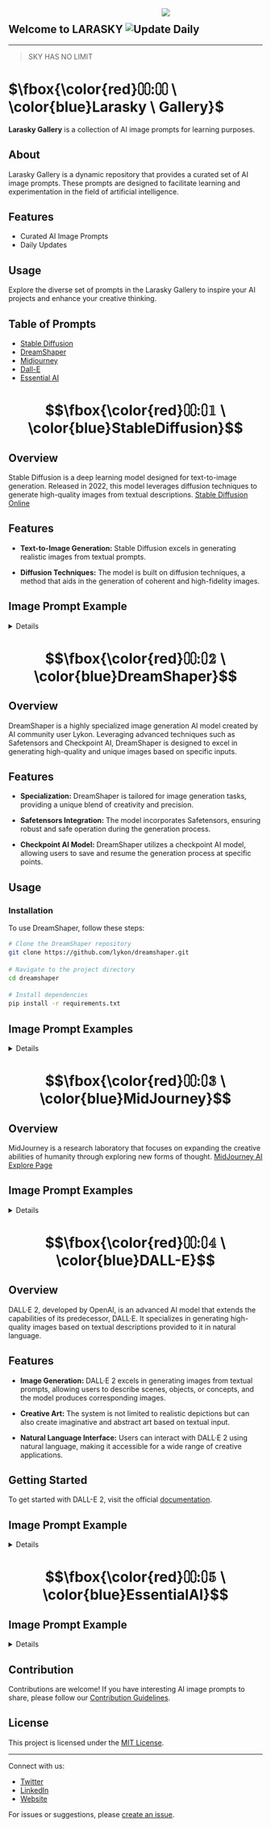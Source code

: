 <img src="https://raw.githubusercontent.com/miftah1725/larasky/main/stb1.webp" width="200" align="right">

## Welcome to LARASKY ![Update Daily](https://img.shields.io/badge/Update-Daily-green)
---
> SKY HAS NO LIMIT


# $\fbox{\color{red}⩇⩇:⩇⩇  \ \color{blue}Larasky  \ Gallery}$ 

**Larasky Gallery** is a collection of AI image prompts for learning purposes.

## About

Larasky Gallery is a dynamic repository that provides a curated set of AI image prompts. These prompts are designed to facilitate learning and experimentation in the field of artificial intelligence.

## Features

- Curated AI Image Prompts
- Daily Updates

## Usage

Explore the diverse set of prompts in the Larasky Gallery to inspire your AI projects and enhance your creative thinking.


## Table of Prompts
- [Stable Diffusion](#⩇⩇:⩇𝟙)
- [DreamShaper](#DreamShaper)
- [Midjourney](#Midjourney)
- [Dall-E](#Dall-E)
- [Essential AI](#EssentialAI)


# $$\fbox{\color{red}⩇⩇:⩇𝟙  \ \color{blue}StableDiffusion}$$ 

## Overview

Stable Diffusion is a deep learning model designed for text-to-image generation. Released in 2022, this model leverages diffusion techniques to generate high-quality images from textual descriptions.
[Stable Diffusion Online](https://stablediffusionweb.com/)

## Features

- **Text-to-Image Generation:** Stable Diffusion excels in generating realistic images from textual prompts.

- **Diffusion Techniques:** The model is built on diffusion techniques, a method that aids in the generation of coherent and high-fidelity images.

## Image Prompt Example
<details>
  
<details>
<summary>Stable Diffusion portraits prompts <b>Beautiful Woman White Hair</b></summary>

![](https://raw.githubusercontent.com/miftah1725/larasky/main/stb1.webp)

```console
Beautiful woman white hair and long look at camera sad with a tear, UHD, 8K, high resolution, oil painting, hyper realims, face detail, perfect face, background forest, 16k, UHD, HDR,(Masterpiece:1.5), (best quality:1.5), RAW candid cinema, studio, 16mm, ((color graded portra 400 film)) ((remarkable color)), (ultra realistic), textured skin, remarkable detailed pupils, ((realistic dull skin noise)), ((visible skin detail)), ((skin fuzz)), (dry skin) shot with cinematic camera,
```

</details>
</td></tr>

<details>
<summary>Stable Diffusion portraits prompts <b>Masterpiece</b></summary>

![](https://files.meocloud.my.id/13:/AI/masterpiece1.webp)

```console
masterpiece, best quality, 1girl, solo, (loli, child), blue hair, ponytail hair, [pink|blue] eyes, white theme, blue theme, white T-shirt, shorts, medium breast, navel, (sky, sunlight, ocean, from below:1.36), standing, cowboy shot, <lora:add_detail:1>, 8k, UHD, HDR,(Masterpiece:1.5), (best quality:1.5)
```

</details>
</td></tr>

<details>
<summary>Stable Diffusion concept art prompts <small>XL Base 0.9</small> <b>Masterpiece</b></summary>

![](https://files.meocloud.my.id/13:/AI/stb2.webp)

```console
Masterpiece, Best Quality, Masterpiece, Best Quality, Masterpiece, Best Quality, Masterpiece, Best Quality, Masterpiece, Best Quality, Masterpiece, Best Quality, portrait of a teenage girl, (triadic palette:1.2)
```

</details>
</td></tr>

<details>
<summary>Stable Diffusion photography <b>Colorful Woman</b></summary>

![](https://files.meocloud.my.id/13:/AI/stbp2.webp)

```console
Frontal portrait of a whimsical and colorful woman resembling a mermaid or siren. Fair complexion, youthful features, wide open eyes, and delicate freckles on nose and cheeks. Vibrant, gravity-defying hair in shades of purple, blue, orange, and teal. Hair transitions into tendrils or aquatic flora, creating an underwater illusion. Small bubbles floating around the head add to the underwater theme. Attire or visible body part resembles teal and green fish scales with vibrant colors. Overall effect: Serene and otherworldly underwater creature in quiet contemplation.
```

</details>
</td></tr>

<details>
<summary>RealCartoonXL v6 <b>Bermain di atas lahan sawah</b></summary>

![](generate/img-42QMr6j1VgxcFYlsu6dxT.png)

```console
foto realistis, anak kecil indonesia umur 6 tahun sedang bermain di atas lahan sawah yang berlumpur sambil memegang kodok di telapak kedua tangan nya menjulurkan ke kamera sambil tersenyum di hasil foto hp samsung 21 ultra effect auto fokus cinematik, 360 latar belakang persawahan langit dan awan gambar ultra HD,sangat detail ,photogrphy style pojok samping kiri sangat nyata color HD contras HD,kualitas HD
```

</details>
</td></tr>



</details>


# $$\fbox{\color{red}⩇⩇:⩇𝟚  \ \color{blue}DreamShaper}$$ 

## Overview

DreamShaper is a highly specialized image generation AI model created by AI community user Lykon. Leveraging advanced techniques such as Safetensors and Checkpoint AI, DreamShaper is designed to excel in generating high-quality and unique images based on specific inputs.

## Features

- **Specialization:** DreamShaper is tailored for image generation tasks, providing a unique blend of creativity and precision.

- **Safetensors Integration:** The model incorporates Safetensors, ensuring robust and safe operation during the generation process.

- **Checkpoint AI Model:** DreamShaper utilizes a checkpoint AI model, allowing users to save and resume the generation process at specific points.

## Usage

### Installation

To use DreamShaper, follow these steps:

```bash
# Clone the DreamShaper repository
git clone https://github.com/lykon/dreamshaper.git

# Navigate to the project directory
cd dreamshaper

# Install dependencies
pip install -r requirements.txt
```

## Image Prompt Examples

<details>

<details>
<summary>DreamShaper <b>Wedding Invite</b></summary>

![](https://files.meocloud.my.id/13:/AI/wedin1.webp)

```console
wedding invite acceptance , for Bissan and Omar, purple and white water color background, canvas background ,high-resolution, modern 8k, photorealistic, Graphic design illustration, vector style, do not crop with edges of art
```

</details>
</td></tr>



</details>


# $$\fbox{\color{red}⩇⩇:⩇𝟛  \ \color{blue}MidJourney}$$ 

## Overview

MidJourney is a research laboratory that focuses on expanding the creative abilities of humanity through exploring new forms of thought.
[MidJourney AI Explore Page](https://www.midjourney.com/explore)

## Image Prompt Examples

<details>

<details>
<summary>Midjourney portraits <b>Colorful Outfit</b></summary>

![](https://files.meocloud.my.id/13:/AI/md1.webp)

```console
the blue beauty dressed in a very colorful outfit, in the style of brandon woelfel, becky cloonan, uhd image, light red and red, luminescent lightscapes, tanya shatseva, close up, Fujifilm X-T4, Sony FE 85mm f/1. 4 GM --ar 45:56 --q 2 --s 750 --style raw --v 5.1
```

</details>
</td></tr>

<details>
<summary>Midjourney photograph <b>bluedress woman</b></summary>

![](https://files.meocloud.my.id/13:/AI/md2.webp)

```console
the woman is in a blue dress, in the style of neon and fluorescent light, zbrush, undulating lines, shallow depth of field, 3d, nicolas delort, light silver and turquoise Fujifilm X-T4, Sony FE 85mm f/1. 4 GM --ar 51:91 --style raw --s 750 --v 5.1
```

</details>
</td></tr>

<details>
<summary>Midjourney Niji Mode <b>Chinese Woman</b></summary>

![](https://files.meocloud.my.id/13:/AI/md4.webp)

```console
chinese woman dressed in oriental with a candle, in the style of dark orange and gold, romantic depictions of historical events, fairycore, webcam photography, historical reproductions, traditional techniques reimagined, made of flowers --ar 2:3 --niji 5
```

</details>
</td></tr>

<details>
<summary>Midjourney <b>Futuristic T-Shirt</b></summary>

![](https://files.meocloud.my.id/13:/AI/md5.webp)

```console
incredible futuristic t-shirt design, neon tribal pattern, post-processing, de-noise, ultra realistic, unreal engine --w 1080 --h 1920 --q 2 --s 5000
```

</details>
</td></tr>


</details>



# $$\fbox{\color{red}⩇⩇:⩇𝟜  \ \color{blue}DALL-E}$$ 

## Overview

DALL·E 2, developed by OpenAI, is an advanced AI model that extends the capabilities of its predecessor, DALL·E. It specializes in generating high-quality images based on textual descriptions provided to it in natural language.

## Features

- **Image Generation:** DALL·E 2 excels in generating images from textual prompts, allowing users to describe scenes, objects, or concepts, and the model produces corresponding images.

- **Creative Art:** The system is not limited to realistic depictions but can also create imaginative and abstract art based on textual input.

- **Natural Language Interface:** Users can interact with DALL·E 2 using natural language, making it accessible for a wide range of creative applications.

## Getting Started

To get started with DALL-E 2, visit the official [documentation](https://docs.openai.com/dall-e-2).


## Image Prompt Example

<details>

<details>
<summary>ChatGPT <b>Curiculum Vitae</b></summary>

![](https://files.meocloud.my.id/13:/AI/cht1.webp)

```console
Craft a mockup-scenery for a technical, modern premium and professional Curriculum Vitae (CV). Mixed multi-column template in a modern layout. High-resolution, modern geometric layout, teal and white color scheme, header with name and contact, sections for summary, skills, experience, education, achievements, readable fonts, skill infographics, clean background with color blend, presented on wooden surface, white pen accessory, emphasis on content clarity and professionalism. Laying on a tavble made in birch.
```

</details>
</td></tr>

<details>
<summary>DALL-E <b>Scotter Matic</b></summary>

![](generate/scottermatic/matic.png)

```console
a scooter matic motorcycle 2 rear shockbreaker, strong dark black gold yellow black strong color, strong style, complicated, aerodynamic symmentrical, propotionate, side view, mysterious
```

</details>
</td></tr>

<details>
<summary>DALL-E <b>Purwokerto</b></summary>

![](generate/purwokerto.png)

```console
The art of typographic writing: "ORA NGAPAK - ORA KEPENAK"  Style: typography, clearly legible and organized letters. Effect: leaf ornament, ribbon, colorful. Background: White billboard on the roadside of Purwokerto city.
```

</details>
</td></tr>

<details>
<summary>DALL-E <b>Realistic riding with girl</b></summary>

![](generate/boncengan.jpg)

```console
foto realistis, lelaki Indonesia muda berboncengan dengan wanita berhijab berpegangan, jalan beraspal sepeda motor Sport biru dengan plat nomor "E 2567 ZM", background pegunungan, gambar realistis detail full ultra Hd
```

</details>
</td></tr>

<details>
<summary>DALL-E <b>Karikatur riding with girl</b></summary>

![](generate/karikatur.jpg)

```console
foto karikatur, lelaki Indonesia muda berboncengan dengan wanita berhijab berpegangan perut lelaki bawa sayur belanja di jalan beraspal sepeda motor lawas warna merah putih dengan plat nomor "E 2567 ZM", background pegunungan, gambar realistis detail full ultra Hd
```

</details>
</td></tr>

<details>
<summary>DALL-E <b>Playing Twitter</b></summary>

![](generate/3dboyplayingtwitter.jpg)

```console
Create animated 3d art,a little boy,messy hair, wearing Arsenal jacket sobek sobek,white shoes,sitting on yellow gaming chair and playing the twitter social media page with a blue glowing hologram,there are several other cool holographic tools, futuristic, technology,hd 8k,5d animasi
```

</details>
</td></tr>

<details>
<summary>DALL-E <b>Youtube Channel</b></summary>

![](generate/channel.jpg)

```console
seorang pria indonesia berusia 25 tahun rambut hitam pendek rapih memakai baju bola real madrid, berbadan kurus, kulit sawo matang, celana kolor pendek warna hitam, duduk di kursi gaming sambil memegang HP menghadap ke depan. ada komputer sedang bermain game mobile legend di atas meja di sampingnya. latar belakang di dalam kamar YouTube. ada lampu neon yang membentuk tulisan "Nama Anda" gambar realistik
```

</details>
</td></tr>

<details>
<summary>DALL-E <b>Karikatur Santosa</b></summary>

![](generate/karikatursantosa.jpg)

```console
Foto karikatur 3D seorang laki laki umur 52 tahun Indonesia berambut pendek, berjanggut pendek,berkumis hitam campur putih, mengenakan tshirt bergaris warna merah dan putih bertuliskan "santosa", memakai ikat kepala warna hitam bercorak putih, memakai celana besar panjang setengah lutut, melingkar ikat pinggang dipinggangnya
berdiri tegap , badan agak gemuk, latar belakang warna aurora dengan skema warna hitam dan emas, , detail full ultra HD. Gunakan penyaji RenderMan.
```

</details>
</td></tr>

<details>
<summary>DALL-E <b>Whatsapp Profile</b></summary>

![](generate/larawhatsapp.png)

```console
Create a 3d illustration of a realistic [GENRE] character sitting relaxed on top of the social media logo "whatsapp". Characters should wear casual modern clothing, a jeans, jacket, and sneaker. The background of the image is a social media profile page with name [NAME]
```

</details>
</td></tr>

<details>
<summary>DALL-E <b>Gamer New Year</b></summary>

![](generate/selamattahunbaru.png)

```console
Seorang lelaki Indonesia berumur 60 Tahun duduk di kursi gaming, sambil merokok, memakai jaket warna pink, di dalam kamar ada sebuah komputer, dan background layar tulisan "FIRST ID", latar belakang hitam dengan lampu neon bertuliskan "Happy New Year 2024". Gambar sangat realistik nyata. Ultra HD, 8k. Hasil photographer profesional. Full shot image. Detail sangat rumit.
```

</details>
</td></tr>

<details>
<summary>DALL-E <b>Couple New Year</b></summary>

![](generate/couplenew.jpg)

```console
merayakan pergantian tahun.suami dewasa indonesia memakai kemeja putih,jaket kulit hitam,celana hitam sepatu kulit.istri perempuan dewasa indonesia memakai hijab mengenakan gaun yang anggun warna hitam paduan emas.cipratan warna warni kembang api bertuliskan "HAPPY NEW YEAR 2024".latar belakang suasana malam hari yang ramai dipadati warga,cerah dan penuh warna warni lampu.penuh kecerian, canda.terlihat nyata.realistis.detail rumit dan tajam.potret 105mm,F2.8.
```

</details>
</td></tr>



</details>



# $$\fbox{\color{red}⩇⩇:⩇𝟝  \ \color{blue}EssentialAI}$$ 


## Image Prompt Example

<details>

<details>
<summary>Essential v1 <b>Indonesian young girl</b></summary>

![](generate/img-T9VBtrQntZCY2yCPnTyZb.jpeg)

```console
3D caricature photo of an Indonesian young girl wearing hijab no hair, wearing a jacket that says "LARASKY", riding a of DUCATI sleek and modern with black and gold color scheme, displaying its right side. The motorcycle has thick tires with gold rims, a dark body with gold stripes and accents, and an intricate suspension system painted gold, background on asphalt road, with a mountainous, realistic image, full ultra HD details. Use the RenderMan renderer.
```

</details>
</td></tr>

<details>
<summary>ChatGPT <b>Artistic Scene</b></summary>

![](https://files.meocloud.my.id/13:/AI/cht2.webp)

```console
An imaginative and artistic scene of a fantasy world, with a vibrant landscape that includes floating islands, luminescent flora, and whimsical non-human creatures. The creatures are depicted as friendly and whimsical, engaged in peaceful activities that showcase their harmonious existence. Architectural structures with surreal designs dot the landscape, integrating seamlessly with the natural wonders. The atmosphere is filled with soft glows and bioluminescent lights, casting a magical radiance throughout the scene. The color palette is rich and diverse, featuring a range of vivid colors that add depth and vibrancy to the world. This enchanting scene is suitable for a storybook or a family-friendly fantasy film, designed to inspire wonder and captivate the imagination, free from any explicit or inappropriate content. robiness. masterprompter.
```

</details>
</td></tr>


</details>



## Contribution

Contributions are welcome! If you have interesting AI image prompts to share, please follow our [Contribution Guidelines](CONTRIBUTING.md).

## License

This project is licensed under the [MIT License](LICENSE).

---

Connect with us:
- [Twitter](https://twitter.com/)
- [LinkedIn](https://www.linkedin.com/company/)
- [Website](https://)

For issues or suggestions, please [create an issue](https://github.com/laraskyAI/larasky/issues).


